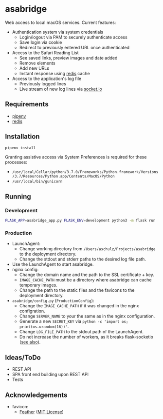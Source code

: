 # asabridge

Web access to local macOS services. Current features:

- Authentication system via system credentials
  - Login/logout via PAM to securely authenticate access
  - Save login via cookie
  - Redirect to previously entered URL once authenticated
- Access to the Safari Reading List
  - See saved links, preview images and date added
  - Remove elements
  - Add new URLs
  - Instant response using [redis](https://redis.io "redis") cache
- Access to the application's log file
  - Previously logged lines
  - Live stream of new log lines via [socket.io](https://socket.io "socket.io")

## Requirements

- [pipenv](https://pipenv.readthedocs.io/en/latest/ "pipenv")
- [redis](https://redis.io "redis")

## Installation

```bash
pipenv install
```

Granting assistive access via System Preferences is required for these processes:
- ```/usr/local/Cellar/python/3.7.0/Frameworks/Python.framework/Versions/3.7/Resources/Python.app/Contents/MacOS/Python```
- ```/usr/local/bin/gunicorn```

## Running

### Development

```bash
FLASK_APP=asabridge_app.py FLASK_ENV=development python3 -m flask run
```

### Production

- LaunchAgent:
  - Change working directory from `/Users/aschulz/Projects/asabridge` to the deployment directory.
  - Change the stdout and stderr paths to the desired log file path.
- Use the LaunchAgent to start asabridge.
- nginx config:
  - Change the domain name and the path to the SSL certificate + key.
  - `IMAGE_CACHE_PATH` must be a directory where asabridge can cache temporary images.
  - Change the path to the static files and the favicons to the deployment directory.
- `asabridge/config.py` (`ProductionConfig`):
  - Change the `IMAGE_CACHE_PATH` if it was changed in the nginx configration.
  - Change `SERVER_NAME` to your the same as in the nginx configuration.
  - Generate a new `SECRET_KEY` via `python -c 'import os; print(os.urandom(16))'`.
  - Change `LOG_FILE_PATH` to the stdout path of the LaunchAgent.
  - Do not increase the number of workers, as it breaks flask-socketio ([see also](https://flask-socketio.readthedocs.io/en/latest/#gunicorn-web-server)).

## Ideas/ToDo

- REST API
- SPA front end building upon REST API
- Tests

## Acknowledgements

- favicon:
  - [Feather](https://feathericons.com "feathericons.com") ([MIT License](https://github.com/feathericons/feather/blob/master/LICENSE "MIT License"))
